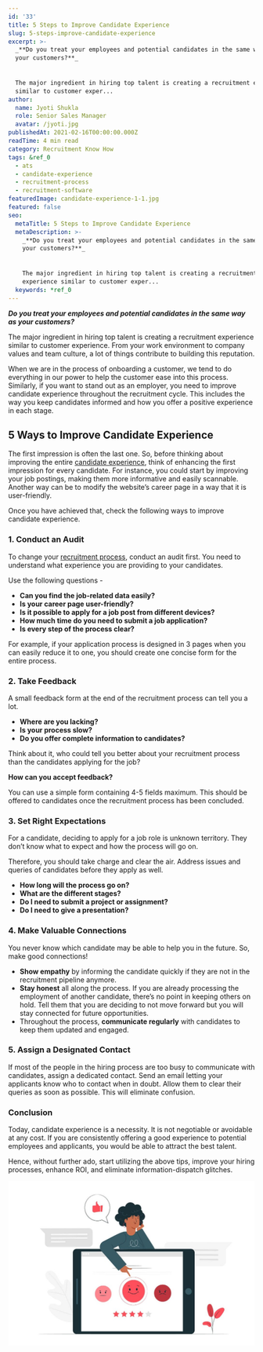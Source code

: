 ```yaml
---
id: '33'
title: 5 Steps to Improve Candidate Experience
slug: 5-steps-improve-candidate-experience
excerpt: >-
  _**Do you treat your employees and potential candidates in the same way as
  your customers?**_


  The major ingredient in hiring top talent is creating a recruitment experience
  similar to customer exper...
author:
  name: Jyoti Shukla
  role: Senior Sales Manager
  avatar: /jyoti.jpg
publishedAt: 2021-02-16T00:00:00.000Z
readTime: 4 min read
category: Recruitment Know How
tags: &ref_0
  - ats
  - candidate-experience
  - recruitment-process
  - recruitment-software
featuredImage: candidate-experience-1-1.jpg
featured: false
seo:
  metaTitle: 5 Steps to Improve Candidate Experience
  metaDescription: >-
    _**Do you treat your employees and potential candidates in the same way as
    your customers?**_


    The major ingredient in hiring top talent is creating a recruitment
    experience similar to customer exper...
  keywords: *ref_0
---
```


_**Do you treat your employees and potential candidates in the same way as your customers?**_

The major ingredient in hiring top talent is creating a recruitment experience similar to customer experience. From your work environment to company values and team culture, a lot of things contribute to building this reputation.

<!--more-->

When we are in the process of onboarding a customer, we tend to do everything in our power to help the customer ease into this process. Similarly, if you want to stand out as an employer, you need to improve candidate experience throughout the recruitment cycle. This includes the way you keep candidates informed and how you offer a positive experience in each stage.

## 5 Ways to Improve Candidate Experience

The first impression is often the last one. So, before thinking about improving the entire [candidate experience](https://www.thetalentpool.ai/blogs/actionable-tips-to-improve-candidate-experience), think of enhancing the first impression for every candidate. For instance, you could start by improving your job postings, making them more informative and easily scannable. Another way can be to modify the website’s career page in a way that it is user-friendly.

Once you have achieved that, check the following ways to improve candidate experience.

### 1\. Conduct an Audit

To change your [recruitment process](https://www.thetalentpool.ai/recruitment-management-software-benefits), conduct an audit first. You need to understand what experience you are providing to your candidates.

Use the following questions -

- **Can you find the job-related data easily?**
- **Is your career page user-friendly?**
- **Is it possible to apply for a job post from different devices?**
- **How much time do you need to submit a job application?**
- **Is every step of the process clear?**

For example, if your application process is designed in 3 pages when you can easily reduce it to one, you should create one concise form for the entire process.

### 2\. Take Feedback

A small feedback form at the end of the recruitment process can tell you a lot.

- **Where are you lacking?**
- **Is your process slow?**
- **Do you offer complete information to candidates?**

Think about it, who could tell you better about your recruitment process than the candidates applying for the job?

**How can you accept feedback?**

You can use a simple form containing 4-5 fields maximum. This should be offered to candidates once the recruitment process has been concluded.

### 3\. Set Right Expectations

For a candidate, deciding to apply for a job role is unknown territory. They don’t know what to expect and how the process will go on.

Therefore, you should take charge and clear the air. Address issues and queries of candidates before they apply as well.

- **How long will the process go on?**
- **What are the different stages?**
- **Do I need to submit a project or assignment?**
- **Do I need to give a presentation?**

### 4\. Make Valuable Connections

You never know which candidate may be able to help you in the future. So, make good connections!

- **Show empathy** by informing the candidate quickly if they are not in the recruitment pipeline anymore.
- **Stay honest** all along the process. If you are already processing the employment of another candidate, there’s no point in keeping others on hold. Tell them that you are deciding to not move forward but you will stay connected for future opportunities.
- Throughout the process, **communicate regularly** with candidates to keep them updated and engaged.

### 5\. Assign a Designated Contact

If most of the people in the hiring process are too busy to communicate with candidates, assign a dedicated contact. Send an email letting your applicants know who to contact when in doubt. Allow them to clear their queries as soon as possible. This will eliminate confusion.

### Conclusion

Today, candidate experience is a necessity. It is not negotiable or avoidable at any cost. If you are consistently offering a good experience to potential employees and applicants, you would be able to attract the best talent.

Hence, without further ado, start utilizing the above tips, improve your hiring processes, enhance ROI, and eliminate information-dispatch glitches.

![candidate-experience](images/candidate-experience-1-1-1024x683.jpg)
